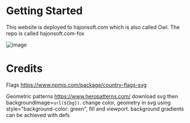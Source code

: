 # Getting Started

This website is deployed to hajonsoft.com which is also called Owl. The repo is called hajonsoft.com-fox

![image](https://user-images.githubusercontent.com/9623964/118429025-987a7580-b685-11eb-9c23-87ae253455ae.png)


# Credits

Flags https://www.npmjs.com/package/country-flags-svg

Geometric patterns https://www.heropatterns.com/  download svg then backgroundImage=`url(${bg})`. change color, geometry in svg using style="background-color: green", fill and viewport. background gradients can be achieved with defs


